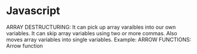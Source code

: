 # Javascript
ARRAY DESTRUCTURING:
It can pick up array varaibles into our own variables. It can skip array variables using two or more commas. Also moves array variables into single variables.
Example: 
ARROW FUNCTIONS:
Arrow function
